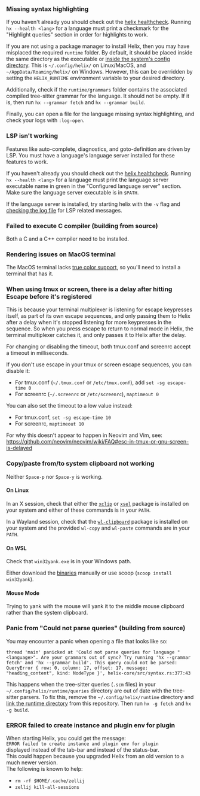 ### Missing syntax highlighting

If you haven't already you should check out the [helix healthcheck](https://github.com/helix-editor/helix/wiki/Healthcheck). Running `hx --health <lang>` for a language must print a checkmark for the "Highlight queries" section in order for highlights to work.

If you are not using a package manager to install Helix, then you may have misplaced the required `runtime` folder. By default, it should be placed inside the same directory as the executable or [inside the system's config directory](https://docs.rs/dirs/4.0.0/dirs/fn.config_dir.html). This is `~/.config/helix/` on Linux/MacOS, and `~/AppData/Roaming/helix/` on Windows. However, this can be overridden by setting the `HELIX_RUNTIME` environment variable to your desired directory.

Additionally, check if the `runtime/grammars` folder contains the associated compiled tree-sitter grammar for the language. It should not be empty. If it is, then run `hx --grammar fetch` and `hx --grammar build`.

Finally, you can open a file for the language missing syntax highlighting, and check your logs with `:log-open`.

### LSP isn't working

Features like auto-complete, diagnostics, and goto-definition are driven by LSP. You must have a language's language server installed for these features to work.

If you haven't already you should check out the [helix healthcheck](https://github.com/helix-editor/helix/wiki/Healthcheck). Running `hx --health <lang>` for a language must print the language server executable name in green in the "Configured language server" section. Make sure the language server executable is in `$PATH`.

If the language server is installed, try starting helix with the `-v` flag and [checking the log file](https://github.com/helix-editor/helix/wiki/FAQ#access-the-log-file) for LSP related messages.

### Failed to execute C compiler (building from source)

Both a C and a C++ compiler need to be installed.

### Rendering issues on MacOS terminal

The MacOS terminal lacks [true color support](https://gist.github.com/XVilka/8346728#terminal-emulators), so you'll need to install a terminal that has it.

### When using tmux or screen, there is a delay after hitting Escape before it's registered

This is because your terminal multiplexer is listening for escape keypresses itself, as part of its own escape sequences, and only passing them to Helix after a delay when it's stopped listening for more keypresses in the sequence.
So when you press escape to return to normal mode in Helix, the terminal multiplexer catches it, and only passes it to Helix after the delay. 

For changing or disabling the timeout, both tmux.conf and screenrc accept a timeout in milliseconds.

If you don't use escape in your tmux or screen escape sequences, you can disable it:
- For tmux.conf (`~/.tmux.conf` or `/etc/tmux.conf`), add `set -sg escape-time 0`
- For screenrc (`~/.screenrc` or `/etc/screenrc`), `maptimeout 0`

You can also set the timeout to a low value instead:
- For tmux.conf, `set -sg escape-time 10`
- For screenrc, `maptimeout 10`

For why this doesn't appear to happen in Neovim and Vim, see: https://github.com/neovim/neovim/wiki/FAQ#esc-in-tmux-or-gnu-screen-is-delayed

### Copy/paste from/to system clipboard not working

Neither `Space-p` nor `Space-y` is working.

#### On Linux

In an X session, check that either the [`xclip`](https://repology.org/project/xclip/versions) or [`xsel`](https://repology.org/project/xsel/versions) package is installed on your system and either of these commands is in your `PATH`.

In a Wayland session, check that the [`wl-clipboard`](https://repology.org/project/wl-clipboard/versions) package is installed on your system and the provided `wl-copy` and `wl-paste` commands are in your `PATH`.

#### On WSL

Check that `win32yank.exe` is in your Windows path.

Either download the [binaries](https://github.com/equalsraf/win32yank/releases/tag/v0.0.4) manually or use scoop (`scoop install win32yank`).

#### Mouse Mode

Trying to yank with the mouse will yank it to the middle mouse clipboard rather than the system clipboard.

### Panic from "Could not parse queries" (building from source)

You may encounter a panic when opening a file that looks like so:

```
thread 'main' panicked at 'Could not parse queries for language "<language>". Are your grammars out of sync? Try running 'hx --grammar fetch' and 'hx --grammar build'. This query could not be parsed: QueryError { row: 0, column: 17, offset: 17, message: "heading_content", kind: NodeType }', helix-core/src/syntax.rs:377:43
```

This happens when the tree-sitter queries (`.scm` files) in your `~/.config/helix/runtime/queries` directory are out of date with the tree-sitter parsers. To fix this, remove the `~/.config/helix/runtime` directory and [link the runtime directory](https://github.com/helix-editor/helix/blob/7711db3a3af8f7ca156c8c71ae4b7ea2dd02d96f/README.md?plain=1#L48-L55) from this repository. Then run `hx -g fetch` and `hx -g build`.

### ERROR failed to create instance and plugin env for plugin

When starting Helix, you could get the message:  
`ERROR failed to create instance and plugin env for plugin`  
displayed instead of the tab-bar and instead of the status-bar.  
This could happen because you upgraded Helix from an old version to a much newer version.  
The following is known to help:  
- `rm -rf $HOME/.cache/zellij`
- `zellij kill-all-sessions`
